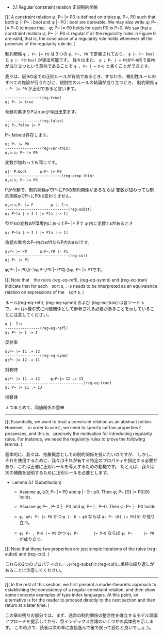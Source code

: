 - 3.1 Regular constraint relation 正規制約関係

[](
A constraint relation φ; P~ |= P0 is defined on triples φ, P~, P0 such that both φ |- P~ : bool and φ |- P0 : bool are derivable.
We may also write φ; P~ |= P~0 to mean that　φ; P~ |= P0 holds for each P0 in P~0.
We say that a constraint relation φ; P~ |= P0 is regular if all the regularity rules in Figure 9 are valid, that is, the conclusion of a regularity rule holds whenever all the premises of the regularity rule do.
)

制約関係 `φ ; P~ |= P0` は３つの `φ, P~, P0` で定義されており、 `φ |- P~ bool` と `φ |- P0:bool` が導出可能です。
我々はまた、 `φ ; P~ | = P0`が`P~0`内で各`P0`が成り立つという意味であることを `φ ; P~ | = P~0` と書くことができます。

我々は、図9の全ての正則ルールが有効であるとき、すなわち、規則性ルールのすべての施設が行うたびに、規則性のルールの結論が成り立つとき、 制約関係 `φ ; P~ |= P0` が正則であると言います。

	----------------(reg-true)
	φ; P~ |= true

命題の集まりPはtrueが導出出来ます。

	----------------(reg-false)
	φ; P~,false |= P

P~,falseは存在します。

	φ; P~ |= P0
	----------------(reg-var-thin)
	φ,a:s; P~ |= P0


変数が加わっても同じです。


	φ|- P:bool      φ;P~ |= P0
	--------------------------(reg-prop-thin)
	φ,a:s; P~ |= P0

Pが命題で、制約関係φでP~にP0の制約関係があるならば
変数が加わっても制約関係φでP~にP0は変わりません。


	φ,a:s;P~ |= P        φ |- I:s
	-----------------------------(reg-subst)
	φ; P~[a |-> I ] |= P[a |-> I]

型がsの変数aが環境内にあってP~ |= Pで φ 内に変数 I:sがあるとき

	φ; P~[a |-> I ] |= P[a |-> I]

命題の集合のP~内のaがIならP内のaもIです。


	φ;P~ |= P0      φ;P~,P0 |- P1
	-----------------------------(reg-cut)
	φ; P~ |= P1

φ;P~ |= P0かつφ;P~,P0 |- P1ならφ; P~ |= P1です。


[](
Note that　the rules (reg-eq-refl), (reg-eq-symm) and (reg-eq-tran) indicate that for each　sort s, .=s needs to be interpreted as an equivalence relation on expressions of the　sort s.
)

ルール(reg-eq-refl), (reg-eq-symm) および (reg-eq-tran) は各ソート sで、.=s はs種の式に同値関係として解釈される必要があることを示していることに注意してください。

	φ |- I:s
	----------------(reg-eq-refl)
	φ; P~ |= I .= I

反射率

	φ;P~ |= I1 .= I2
	----------------(reg-eq-symm)
	φ;P~ |= I2 .= I1

対称律

	φ;P~ |= I1 .= I2     φ;P~|= I2 .= I3
	------------------------------------(reg-eq-tran)
	φ; P~ |= I1 .= I3

推移律

３つまとめて、同値関係の意味

----

[](
Essentially, we want to treat a constraint relation as an abstract notion. 
However,　in order to use it, we need to specify certain properties it possesses, and this is　precisely the motivation for introducing regularity rules.
For instance, we need the regularity rules to prove the following lemma.
)

基本的に、我々は、抽象概念としての制約関係を扱いたいのですが、
しかし、それを使用するために、我々はそれが有する特定のプロパティを指定する必要があり、これは正確に正則ルールを導入するための動機です。
たとえば、我々は次の補題を証明するために正則ルールを必要とします。


- Lemma 3.1 (Substitution)

	- Assume φ, φ0; P~ |= P0
		and φ |- Θ : φ0.        Then φ; P~ [Θ] |= P0[Θ] holds.
	- Assume φ; P~ , P~0 |= P0
		and φ; P~       |= P~0. Then φ; P~     |= P0    holds.

	- `φ, φ0; P~ |= P0` かつ
	  `φ |- Θ : φ0`             ならば `φ; P~ [Θ] |= P0[Θ]` が成り立つ。
	- `φ; P~ , P~0 |= P0` かつ
	  `φ; P~       |= P~0`      ならば `φ; P~     |= P0`    が成り立つ。


[](
Note that these two properties are just simple iterations of the rules (reg-subst) and (reg-cut).
)

これらの2つのプロパティのルール(reg-subst)と(reg-cut)に単純な繰り返しがあることに注意してください。

----

[](
In the rest of this section, we first present a model-theoretic approach to establishing the consistency of a regular constraint relation, and then show some concrete examples of type index languages.
At this point, an alternative is for the reader to proceed directly to the next section and then return at a later time.
)

この章の残りの部分では、まず、通常の制約関係の整合性を確立するモデル理論アプローチを提示してから、型インデックス言語のいくつかの具体例を示します。
この時点で、読者は次の章に直接進んで後で戻って読むと良いでしょう。
